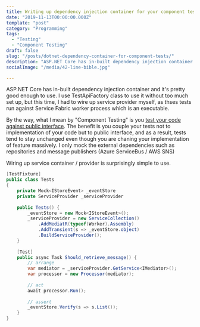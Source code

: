 ```yaml
---
title: Writing up dependency injection container for your component tests
date: "2019-11-13T00:00:00.000Z"
template: "post"
category: "Programming"
tags: 
  - "Testing"
  - "Component Testing"
draft: false
slug: "/posts/dotnet-dependency-container-for-component-tests/"
description: "ASP.NET Core has in-built dependency injection container and it’s pretty good enough to use. I use TestApiFactory class to use it without too much set up, but this time, I had to wire up service provider myself, as thses tests run against Service Fabric worker process which is an executable."
socialImage: "/media/42-line-bible.jpg"

---
```


ASP.NET Core has in-built dependency injection container and it's pretty good enough to use. 
I use TestApiFactory class to use it without too much set up, but this time, I had to wire up service provider myself, as thses tests run against Service Fabric worker process which is an executable. 

By the way, what I mean by "Component Testing" is you [test your code against public interface](https://www.youtube.com/watch?v=EZ05e7EMOLM). The benefit is you couple your tests not to implementation of your code but to public interface, and as a result, tests tend to stay unchanged even though you are chaning your implementation of feature massively. 
I only mock the external dependencies such as repositories and message publishers (Azure ServiceBus / AWS SNS)

Wiring up service container / provider is surprisingly simple to use. 

```csharp
[TestFixture]
public class Tests
{
    private Mock<IStoreEvent> _eventStore
    private ServiceProvider _serviceProvider
    
    public Tests() {
        _eventStore = new Mock<IStoreEvent>();
        _serviceProvider = new ServiceCollection()
            .AddMediatR(typeof(Worker).Assembly)
            .AddTransient(s => _eventStore.object)
            .BuildServiceProvider();
    }
    
    [Test]
    public async Task Should_retrieve_message() {
        // arrange
        var mediator = _serviceProvider.GetService<IMediator>();
        var processor = new Processor(mediator);
        
        // act
        await processor.Run();
        
        // assert
        _eventStore.Verify(s => s.List());
    }
}
```

